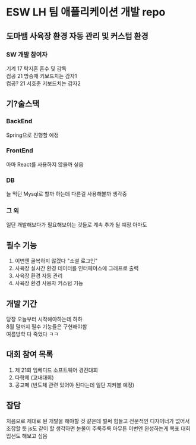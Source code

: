 ESW LH 팀 애플리케이션 개발 repo
===============
도마뱀 사육장 환경 자동 관리 및 커스텀 환경
----------------
### SW 개발 참여자
기계 17 탁지훈 훈수 및 감독   
컴공 21 방승재 키보드치는 감자1   
컴공? 21 서호준 키보드치는 감자2   

## 기?술스택
### BackEnd
Spring으로 진행할 예정
### FrontEnd
아마 React를 사용하지 않을까 싶음
### DB
늘 먹던 Mysql로 할까 하는데 다른걸 사용해볼까 생각중
### 그 외
일단 개발해보다가 필요해보이는 것들로 계속 추가 될 예정 아마도

## 필수 기능
1. 이번엔 굴복하지 않겠다 "소셜 로그인"   
2. 사육장 실시간 환경 데이터를 인터페이스에 그래프로 출력   
3. 사육장 환경 자동 관리   
4. 사육장 환경 사용자 커스텀 기능

## 개발 기간
당장 오늘부터 시작해야하는데 하하   
8월 말까지 필수 기능들은 구현해야함   
여름방학 다 죽었다 ㅋㅋ   

## 대회 참여 목록

1. 제 21회 임베디드 소프트웨어 경진대회
2. 다학제 (교내대회)
3. 공교페 (반도체 관련 있어야 된다는데 일단 지켜볼 예정)

## 잡담
처음으로 제대로 된 개발을 해야할 것 같은데 벌써 힘들고 전문적인 디자이너가 없어서 조잡할 듯 js도 같이 할 생각하면 눈물이 주룩주룩 아무튼 이번엔 완성하는게 목표 대회 입선도 해보고 싶음
